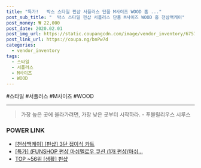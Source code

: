 ```yaml
--- 
title: "특가!   박스 스타일 펀샵 서플러스 단품 M사이즈 WOOD 홈 ..." 
post_sub_title: "  박스 스타일 펀샵 서플러스 단품 M사이즈 WOOD 홈 천삼백케이" 
post_money: ₩ 22,000 
post_date: 2020.02.01 
post_img_url: https://static.coupangcdn.com/image/vendor_inventory/6757/f40acdf7a58072e06b72676203275659422570817ce3913834a8742ea4a0.jpg 
post_link_url: https://coupa.ng/bnPw7d 
categories: 
  - vendor_inventory 
tags: 
  - 스타일 
  - 서플러스 
  - M사이즈 
  - WOOD 
--- 
```

  #스타일 #서플러스 #M사이즈 #WOOD 
<hr> 

> 가장 높은 곳에 올라가려면, 가장 낮은 곳부터 시작하라. - 푸블릴리우스 시루스 


### POWER LINK

* <a href="https://blog.naver.com/fasyy4321/221792074023" target="_blank">[천삼백케이] [펀샵] 3단 접이식 카트</a>
* <a href="https://blog.naver.com/santokki14/221792261763" target="_blank">[특가] (FUNSHOP 펀샵 마쉬멜로우 쿠션 (1개 펀샵/마쉬...</a>
* <a href="https://blog.naver.com/an0733/221792017754" target="_blank"> TOP ~56위 [생활] 펀샵</a>
